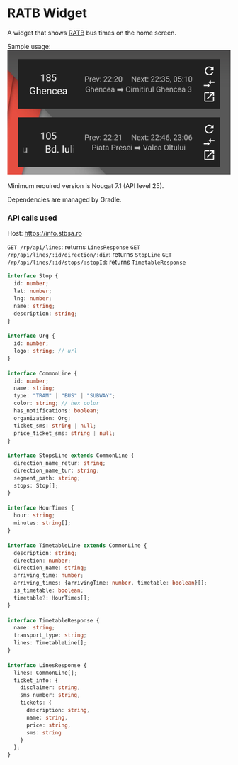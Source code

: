 # RATB Widget

A widget that shows [RATB](http://www.stbsa.ro) bus times on the home screen.

Sample usage:
![Sample](./sample.png)

Minimum required version is Nougat 7.1 (API level 25).

Dependencies are managed by Gradle.

### API calls used

Host: https://info.stbsa.ro

`GET /rp/api/lines`: returns `LinesResponse`
`GET /rp/api/lines/:id/direction/:dir`: returns `StopLine`
`GET /rp/api/lines/:id/stops/:stopId`: returns `TimetableResponse`

```typescript
interface Stop {
  id: number;
  lat: number;
  lng: number;
  name: string;
  description: string;
}

interface Org {
  id: number;
  logo: string; // url
}

interface CommonLine {
  id: number;
  name: string;
  type: "TRAM" | "BUS" | "SUBWAY";
  color: string; // hex color
  has_notifications: boolean;
  organization: Org;
  ticket_sms: string | null;
  price_ticket_sms: string | null;
}

interface StopsLine extends CommonLine {
  direction_name_retur: string;
  direction_name_tur: string;
  segment_path: string;
  stops: Stop[];
}

interface HourTimes {
  hour: string;
  minutes: string[];
}

interface TimetableLine extends CommonLine {
  description: string;
  direction: number;
  direction_name: string;
  arriving_time: number;
  arriving_times: {arrivingTime: number, timetable: boolean}[];
  is_timetable: boolean;
  timetable?: HourTimes[];
}

interface TimetableResponse {
  name: string;
  transport_type: string;
  lines: TimetableLine[];
}

interface LinesResponse {
  lines: CommonLine[];
  ticket_info: {
    disclaimer: string,
    sms_number: string,
    tickets: {
      description: string,
      name: string,
      price: string,
      sms: string
    }
  };
}
```

